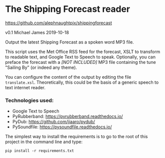 # The Shipping Forecast reader
https://github.com/alephnaughtpix/shippingforecast

v0.1 Michael James 2019-10-18

Output the latest Shipping Forecast as a spoken word MP3 file. 

This script uses the Met Office RSS feed for the forecast, XSLT to transform to readable text, and Google Text to Speech to
speak. Optionally, you can preface the forecast with a _[NOT INCLUDED]_ MP3 file containing the tune "Sailing By" (or indeed any theme).

You can configure the content of the output by editing the file `translate.xsl`. Theoretically, this could be the basis 
of a generic speech to text internet reader.

### Technologies used:
* Google Text to Speech
* PyRubberband: https://pyrubberband.readthedocs.io/
* PyDub: https://github.com/jiaaro/pydub/
* PySoundfile: https://pysoundfile.readthedocs.io/

The simplest way to install the requirements is to go to the root of this project in the command line and type:
```
pip install -r requirements.txt
```
